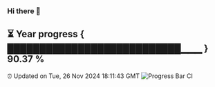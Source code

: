### Hi there 👋
⏳ Year progress { ███████████████████████████▁▁▁ } 90.37 %
---
⏰ Updated on Tue, 26 Nov 2024 18:11:43 GMT
![Progress Bar CI](https://github.com/Moyi321/Moyi321/workflows/Progress%20Bar%20CI/badge.svg)
